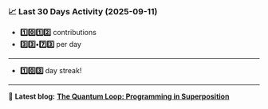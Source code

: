 <!--START_STATS-->
### 📈 Last 30 Days Activity (2025-09-11)  
- **1️⃣0️⃣1️⃣2️⃣** contributions  
- **3️⃣3️⃣•7️⃣3️⃣** per day
---
- **1️⃣0️⃣3️⃣** day streak!
---
📝 **Latest blog:** [**The Quantum Loop: Programming in Superposition**](https://andriak.com/blog/quantum-loop)
<!--END_STATS-->
